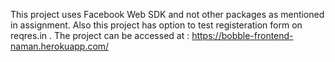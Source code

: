 This project uses Facebook Web SDK and not other packages as mentioned in assignment.
Also this project has option to test registeration form on reqres.in .
The project can be accessed at : https://bobble-frontend-naman.herokuapp.com/

